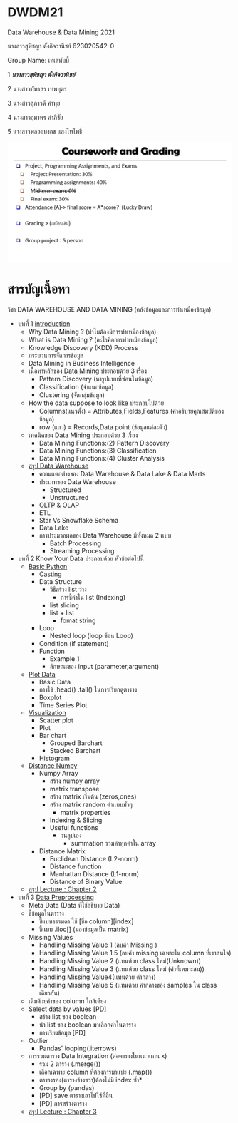 # DWDM21
Data Warehouse &amp; Data Mining 2021

นางสาวสุพิชญา ตั้งกิจวานิชย์ 623020542-0

  Group Name: เทเลทับบี้
  
  1 **_นางสาวสุพิชญา ตั้งกิจวานิชย์_**
  
  2 นางสาวภัทรสร    เทพบุตร          
  
  3 นางสาวสุภาวดี    คำทุย             
  
  4 นางสาวอุมาพร   คำภิชัย       
  
  5 นางสาวพลอยบงกช   แสงโทโพธิ์       
  

  ![Coursework & Grading](DWDM21.jpg)
  
  
  # สารบัญเนื้อหา
  
 วิชา DATA WAREHOUSE AND DATA MINING (คลังข้อมูลและการทำเหมืองข้อมูล)
 
 * บทที่ 1 [introduction](https://github.com/SupidchayaTangkidwanich/DWDM21/blob/main/Chapter1.pdf)
   * Why Data Mining ? (ทำไมต้องมีการทำเหมืองข้อมูล)
   * What is Data Mining ? (อะไรคือการทำเหมืองข้อมูล) 
   * Knowledge Discovery (KDD) Process
   * กระบวนการจัดการข้อมูล
   * Data Mining in Business Intelligence
   * เนื้อหาหลักของ Data Mining ประกอบด้วย 3 เรื่อง 
      * Pattern Discovery (หารูปแบบที่ซ่อนในข้อมูล)
      * Classification (จำแนกข้อมูล)
      * Clustering (จัดกลุ่มข้อมูล)
   * How the data suppose to look like ประกอบไปด้วย
      * Columns(แนวตั้ง) = Attributes,Fields,Features (คำอธิบายคุณสมบัติของข้อมูล)
      * row (แถว) = Records,Data point (ข้อมูลแต่ละตัว)
   * เทคนิคของ Data Mining ประกอบด้วย 3 เรื่อง
      * Data Mining Functions:(2) Pattern Discovery
      * Data Mining Functions:(3) Classification
      * Data Mining Functions:(4) Cluster Analysis
   * [สรุป Data Warehouse](https://github.com/SupidchayaTangkidwanich/DWDM21/blob/main/Data%20Warehouse.pdf)
      * ความเเตกต่างของ Data Warehouse & Data Lake & Data Marts
      * ประเภทของ Data Warehouse
        * Structured 
        * Unstructured
      * OLTP & OLAP
      * ETL
      * Star Vs Snowflake Schema
      * Data Lake
      * การประมวลผลของ Data Warehouse มีทั้งหมด 2 เเบบ
        * Batch Processing
        * Streaming Processing
  * บทที่ 2 Know Your Data ประกอบด้วย หัวข้อต่อไปนี้
      * [Basic Python](https://github.com/SupidchayaTangkidwanich/DWDM21/blob/main/Data101_(Chapter2).ipynb)
        * Casting
        * Data Structure
          * วิธีสร้าง list ว่าง
            * การชี้ค่าใน list (Indexing)
          * list slicing
          * list + list 
            * fomat string
        * Loop
          * Nested loop (loop ซ้อน Loop)
        * Condition (if statement)
        * Function
          * Example 1
          * ลักษณะของ input (parameter,argument)
     * [Plot Data](https://github.com/SupidchayaTangkidwanich/DWDM21/blob/main/Data102.ipynb) 
        * Basic Data
        * การใช้ .head() .tail() ในการเรียกดูตาราง
        * Boxplot
        * Time Series Plot
     * [Visualization](https://github.com/SupidchayaTangkidwanich/DWDM21/blob/main/Data_Visualization.ipynb)
        * Scatter plot
        * Plot
        * Bar chart
          * Grouped Barchart
          * Stacked Barchart
        * Histogram
     * [Distance Numpy](https://github.com/SupidchayaTangkidwanich/DWDM21/blob/main/Distance_Numpy.ipynb)
        * Numpy Array
          * สร้าง numpy array
          * matrix transpose
          * สร้าง matrix เริ่มต้น (zeros,ones)
          * สร้าง matrix random ค่าเเบบมั่วๆ
            * matrix properties
          * Indexing & Slicing 
          * Useful functions
            * วนลูปเอง
              * summation รวมค่าทุกค่าใน array
        * Distance Matrix
          * Euclidean Distance (L2-norm)
          * Distance function
          * Manhattan Distance (L1-norm)
          * Distance of Binary Value
    * [สรุป Lecture : Chapter 2](https://github.com/SupidchayaTangkidwanich/DWDM21/blob/main/HW2.1(Chapter2).pdf)
 * บทที่ 3 [Data Preprocessing](https://github.com/SupidchayaTangkidwanich/DWDM21/blob/main/Data_Preprocessing(Chapter_3).ipynb)
    * Meta Data (Data ที่ใช้อธิบาย Data)
    * ชี้ข้อมูลในตาราง
      * ชี้แบบธรรมดา ใช้ [ชื่อ column][index]
      * ชี้เเบบ .iloc[] (มองข้อมูลเป็น matrix)
    * Missing Values
      * Handling Missing Value 1 (ลบค่า Missing )
      * Handling Missing Value 1.5 (ลบค่า missing เฉพาะใน column ที่เราสนใจ)
      * Handling Missing Value 2 (เเทนด้วย class ใหม่(Unknown))
      * Handling Missing Value 3 (เเทนด้วย class ใหม่ (ค่าที่เหมาะสม))
      * Handling Missing Value4(เเทนด้วย ค่ากลาง)
      * Handling Missing Value 5 (เเทนด้วย ค่ากลางของ samples ใน class เดียวกัน)
    * เติมด้วยค่าของ column ใกล้เคียง
    * Select data by values [PD]
      * สร้าง list ของ boolean
      * นำ list ของ boolean มาเลือกค่าในตาราง
      * การเรียงข้อมูล [PD]
    * Outlier
      * Pandas' looping(.iterrows)
    * การรวมตาราง Data Integration (ต่อตารางในเเนวเเกน x)
      * รวม 2 ตาราง (.merge())
      * เลือกเฉพาะ column ที่ต้องการมาเเปะ (.map())
      * ตารางรอง(ตารางข้างขวา)ต้องไม่มี index ซ้ำ*
      * Group by (pandas)
      * [PD] save ตารางเอาไปใช้ที่อื่น
      * [PD] การสร้างตาราง
    * [สรุป Lecture : Chapter 3](https://github.com/SupidchayaTangkidwanich/DWDM21/blob/main/Chapter%203.pdf)
